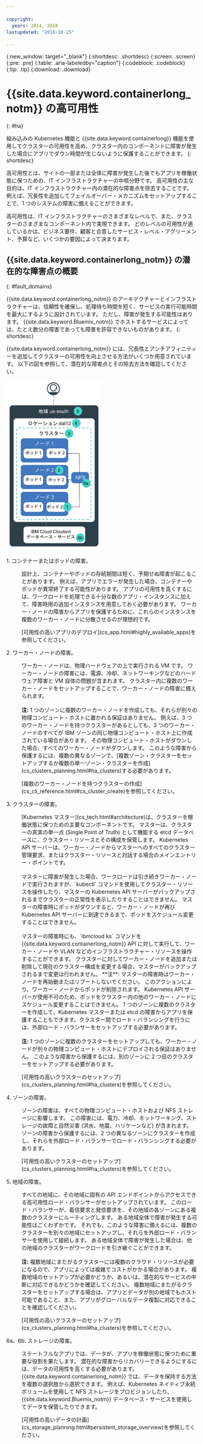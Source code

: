 ```yaml
---

copyright:
  years: 2014, 2018
lastupdated: "2018-10-25"

---
```


{:new_window: target="_blank"}
{:shortdesc: .shortdesc}
{:screen: .screen}
{:pre: .pre}
{:table: .aria-labeledby="caption"}
{:codeblock: .codeblock}
{:tip: .tip}
{:download: .download}




# {{site.data.keyword.containerlong_notm}} の高可用性
{: #ha}

組み込みの Kubernetes 機能と {{site.data.keyword.containerlong}} 機能を使用してクラスターの可用性を高め、クラスター内のコンポーネントに障害が発生した場合にアプリでダウン時間が生じないように保護することができます。
{: shortdesc}

高可用性とは、サイトの一部または全体に障害が発生した後でもアプリを稼働状態に保つための、IT インフラストラクチャーの中核分野です。 高可用性の主な目的は、IT インフラストラクチャー内の潜在的な障害点を除去することです。 例えば、冗長性を追加してフェイルオーバー・メカニズムをセットアップすることで、1 つのシステムの障害に備えることができます。

高可用性は、IT インフラストラクチャーのさまざまなレベルで、また、クラスターのさまざまなコンポーネント内で実現できます。 どのレベルの可用性が適しているかは、ビジネス要件、顧客と合意したサービス・レベル・アグリーメント、予算など、いくつかの要因によって決まります。

## {{site.data.keyword.containerlong_notm}} の潜在的な障害点の概要
{: #fault_domains} 

{{site.data.keyword.containerlong_notm}} のアーキテクチャーとインフラストラクチャーは、信頼性を確保し、処理待ち時間を短く、サービスの実行可能時間を最大にするように設計されています。 ただし、障害が発生する可能性はあります。 {{site.data.keyword.Bluemix_notm}} でホストするサービスによっては、たとえ数分の障害であっても障害を許容できないものがあります。
{: shortdesc}

{{site.data.keyword.containerlong_notm}} には、冗長性とアンチアフィニティーを追加してクラスターの可用性を向上させる方法がいくつか用意されています。 以下の図を参照して、潜在的な障害点とその除去方法を確認してください。

<img src="images/cs_failure_ov.png" alt="{{site.data.keyword.containerlong_notm}} 地域内の高可用性クラスターでの障害ドメインの概要" width="250" style="width:250px; border-style: none"/>

<dl>
<dt> 1. コンテナーまたはポッドの障害。</dt>
  <dd><p>設計上、コンテナーやポッドの存続期間は短く、予期せぬ障害が起こることがあります。 例えば、アプリでエラーが発生した場合、コンテナーやポッドが異常終了する可能性があります。 アプリの可用性を高くするには、ワークロードを処理できる十分な数のアプリ・インスタンスに加えて、障害時用の追加インスタンスを用意しておく必要があります。 ワーカー・ノードの障害からアプリを保護するために、これらのインスタンスを複数のワーカー・ノードに分散させるのが理想的です。</p>
  <p>[可用性の高いアプリのデプロイ](cs_app.html#highly_available_apps)を参照してください。</p></dd>
<dt> 2. ワーカー・ノードの障害。</dt>
  <dd><p>ワーカー・ノードは、物理ハードウェアの上で実行される VM です。 ワーカー・ノードの障害には、電源、冷却、ネットワーキングなどのハードウェア障害と VM 自体の問題が含まれます。 クラスター内に複数のワーカー・ノードをセットアップすることで、ワーカー・ノードの障害に備えられます。 <br/><br/><strong>注:</strong> 1 つのゾーンに複数のワーカー・ノードを作成しても、それらが別々の物理コンピュート・ホストに置かれる保証はありません。 例えば、3 つのワーカー・ノードを持つクラスターがあるとしても、3 つのワーカー・ノードのすべてが IBM ゾーンの同じ物理コンピュート・ホスト上に作成されている場合があります。 その物理コンピュート・ホストがダウンした場合、すべてのワーカー・ノードがダウンします。 このような障害から保護するには、複数の異なるゾーンで、[複数ゾーン・クラスターをセットアップするか複数の単一ゾーン・クラスターを作成](cs_clusters_planning.html#ha_clusters)する必要があります。</p>
  <p>[複数のワーカー・ノードを持つクラスターの作成](cs_cli_reference.html#cs_cluster_create)を参照してください。</p></dd>
<dt> 3. クラスターの障害。</dt>
  <dd><p>[Kubernetes マスター](cs_tech.html#architecture)は、クラスターを稼働状態に保つための主要なコンポーネントです。 マスターは、クラスターの真実の単一点 (Single Point of Truth) として機能する etcd データベースに、クラスター・リソースとその構成を保管します。 Kubernetes API サーバーは、ワーカー・ノードからマスターへのすべてのクラスター管理要求、またはクラスター・リソースと対話する場合のメインエントリー・ポイントです。<br><br>マスターに障害が発生した場合、ワークロードは引き続きワーカー・ノードで実行されますが、`kubectl` コマンドを使用してクラスター・リソースを操作したり、マスターの Kubernetes API サーバーがバックアップされるまでクラスターの正常性を表示したりすることはできません。 マスターの障害時にポッドがダウンすると、ワーカー・ノードが再び Kubernetes API サーバーに到達できるまで、ポッドをスケジュール変更することはできません。<br><br>マスターの障害時にも、`ibmcloud ks` コマンドを {{site.data.keyword.containerlong_notm}} API に対して実行して、ワーカー・ノードや VLAN などのインフラストラクチャー・リソースを操作することができます。 クラスターに対してワーカー・ノードを追加または削除して現在のクラスター構成を変更する場合、マスターがバックアップされるまで変更は行われません。 **注**: マスターの障害時はワーカー・ノードを再始動またはリブートしないでください。 このアクションにより、ワーカー・ノードからポッドが削除されます。 Kubernetes API サーバーが使用不可のため、ポッドをクラスター内の他のワーカー・ノードにスケジュール変更することはできません。
1 つのゾーンに複数のクラスターを作成して、Kubernetes マスターまたは etcd の障害からアプリを保護することもできます。クラスター間でロード・バランシングを行うには、外部ロード・バランサーをセットアップする必要があります。 <br/><br/><strong>注:</strong> 1 つのゾーンに複数のクラスターをセットアップしても、ワーカー・ノードが別々の物理コンピュート・ホストにデプロイされる保証はありません。 このような障害から保護するには、別のゾーンに 2 つ目のクラスターをセットアップする必要があります。</p>
  <p>[可用性の高いクラスターのセットアップ](cs_clusters_planning.html#ha_clusters)を参照してください。</p></dd>
<dt> 4. ゾーンの障害。</dt>
  <dd><p>ゾーンの障害は、すべての物理コンピュート・ホストおよび NFS ストレージに影響します。 この障害には、電力、冷却、ネットワーキング、ストレージの故障と自然災害 (洪水、地震、ハリケーンなど) が含まれます。 ゾーンの障害から保護するには、2 つの異なるゾーンにクラスターを作成し、それらを外部ロード・バランサーでロード・バランシングする必要があります。</p>
  <p>[可用性の高いクラスターのセットアップ](cs_clusters_planning.html#ha_clusters)を参照してください。</p></dd>    
<dt> 5. 地域の障害。</dt>
  <dd><p>すべての地域に、その地域に固有の API エンドポイントからアクセスできる高可用性ロード・バランサーがセットアップされています。 このロード・バランサーが、着信要求と発信要求を、その地域の各ゾーンにある複数のクラスターにルーティングします。 ある地域全体で障害が発生する可能性はごくわずかです。 それでも、このような障害に備えるには、複数のクラスターを別々の地域にセットアップし、それらを外部ロード・バランサーを使用して接続します。 ある地域全体で障害が発生した場合は、他の地域のクラスターがワークロードを引き継ぐことができます。 <br/><br/><strong>注:</strong> 複数地域にまたがるクラスターには複数のクラウド・リソースが必要になるので、アプリによっては複雑でコストがかかる場合があります。 複数地域のセットアップが必要かどうか、あるいは、潜在的なサービスの中断に対応できるかどうかを確認してください。 複数地域にまたがるクラスターをセットアップする場合は、アプリとデータが別の地域でもホスト可能であること、また、アプリがグローバルなデータ複製に対応できることを確認してください。</p>
  <p>[可用性の高いクラスターのセットアップ](cs_clusters_planning.html#ha_clusters)を参照してください。</p></dd>   
<dt> 6a、6b. ストレージの障害。</dt>
  <dd><p>ステートフルなアプリでは、データが、アプリを稼働状態に保つために重要な役割を果たします。 潜在的な障害からリカバリーできるようにするには、データの可用性を高くする必要があります。 {{site.data.keyword.containerlong_notm}} では、データを保持する方法を複数の選択肢から選択できます。 例えば、Kubernetes ネイティブ永続ボリュームを使用して NFS ストレージをプロビジョンしたり、{{site.data.keyword.Bluemix_notm}} データベース・サービスを使用してデータを保管したりできます。</p>
  <p>[可用性の高いデータの計画](cs_storage_planning.html#persistent_storage_overview)を参照してください。</p></dd> 
</dl>
